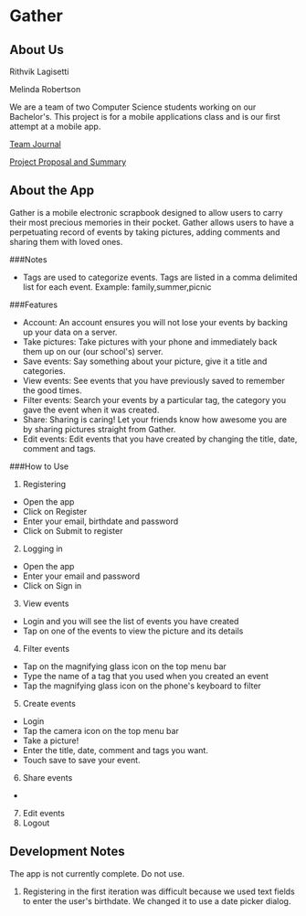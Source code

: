 # Gather

## About Us

Rithvik Lagisetti

Melinda Robertson

We are a team of two Computer Science students working on our Bachelor's. This project is for a mobile applications class and is our first attempt at a mobile app.

[Team Journal](https://docs.google.com/document/d/18NY9tPLbTxDZxDIRLnaimti-xDLj1KG39Kap7Xw8rKE/edit?usp=sharing)

[Project Proposal and Summary](https://docs.google.com/document/d/1gxBmpmG7IWXES7jd5yVbO8Ojqg-bZDBxOBDmKTWqzUs/edit?usp=sharing)

## About the App

Gather is a mobile electronic scrapbook designed to allow users to carry their most precious memories in their pocket. Gather allows users to have a perpetuating record of events by taking pictures, adding comments and sharing them with loved ones.

###Notes

* Tags are used to categorize events. Tags are listed in a comma delimited list for each event. Example: family,summer,picnic

###Features

* Account: An account ensures you will not lose your events by backing up your data on a server.
* Take pictures: Take pictures with your phone and immediately back them up on our (our school's) server.
* Save events: Say something about your picture, give it a title and categories.
* View events: See events that you have previously saved to remember the good times.
* Filter events: Search your events by a particular tag, the category you gave the event when it was created.
* Share: Sharing is caring! Let your friends know how awesome you are by sharing pictures straight from Gather.
* Edit events: Edit events that you have created by changing the title, date, comment and tags.

###How to Use

1. Registering
  * Open the app
  * Click on Register
  * Enter your email, birthdate and password
  * Click on Submit to register
2. Logging in
  * Open the app
  * Enter your email and password
  * Click on Sign in
3. View events
  * Login and you will see the list of events you have created
  * Tap on one of the events to view the picture and its details
4. Filter events
  * Tap on the magnifying glass icon on the top menu bar
  * Type the name of a tag that you used when you created an event
  * Tap the magnifying glass icon on the phone's keyboard to filter
5. Create events
  * Login
  * Tap the camera icon on the top menu bar
  * Take a picture!
  * Enter the title, date, comment and tags you want.
  * Touch save to save your event.
6. Share events
  * 
7. Edit events
8. Logout

## Development Notes

The app is not currently complete. Do not use.

1. Registering in the first iteration was difficult because we used text fields to enter the user's birthdate. We changed it to use a date picker dialog.
